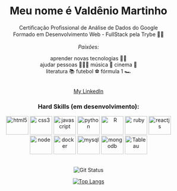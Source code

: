<!--<h2 align="center"> Olá pessoas... </h2>-->
<h1 align="center"> Meu nome é Valdênio Martinho </h1>

<p align="center">
  Certiﬁcação Proﬁssional de Análise de Dados do
Google<br>
  Formado em Desenvolvimento Web - FullStack pela Trybe 👨‍🎓 </br></br>
  <i>Paixões:</i>
</p>
<div align="center">
  <p> aprender novas tecnologias 👨‍💻 </br>
      ajudar pessoas 🧑‍🤝‍🧑
      música 🎼     
      cinema 🎥 </br>
      literatura 📚
      futebol ⚽
      fórmula 1 🏎️
      </p>
      </br> <a href='https://www.linkedin.com/in/valdeniomartinho458'/> My LinkedIn </a>
<div>

### Hard Skills (em desenvolvimento):
<div>
  <img alt="html5" height="50" width="60" src="https://cdn.jsdelivr.net/gh/devicons/devicon/icons/html5/html5-plain-wordmark.svg" style="max-width:100%;">
  <img alt="css3" height="50" width="60" src="https://cdn.jsdelivr.net/gh/devicons/devicon/icons/css3/css3-plain-wordmark.svg" style="max-width:100%;">
  <img alt="javascript" height="50" width="60" src="https://cdn.jsdelivr.net/gh/devicons/devicon/icons/javascript/javascript-plain.svg" style="max-width:100%;">
    <img alt="python" height="50" width="60" src="https://cdn.worldvectorlogo.com/logos/python-5.svg" style="max-width:100%;">  
    <img alt="R" height="50" width="60" src="https://www.rmining.com.br/wp-content/uploads/2015/08/RStudio-Ball.png" style="max-width:100%;">  
<!--   <img alt="java" height="60" width"50" src="https://encrypted-tbn0.gstatic.com/images?q=tbn:ANd9GcTSmBx5waS3b7Izj9v8TMoGAvONtbtfkvQFi9wmInA7&s"> -->
  <img alt="ruby" height="50" width="60" src="https://images.vexels.com/media/users/3/166485/isolated/preview/d4061b653e6ba02ad0afdc79e0315a25-icone-da-linguagem-de-programacao-ruby.png" style="max-width:100;">
  <img alt="reactjs" height="50" width="60" src="https://cdn.jsdelivr.net/gh/devicons/devicon/icons/react/react-original.svg" style="max-width:100%;">
   <img alt="node" height="50" width="60" src="https://upload.wikimedia.org/wikipedia/commons/d/d9/Node.js_logo.svg" style="max-width:100%;">
<!--     <img alt="typescript" height="50" width="60" src="https://cdn.worldvectorlogo.com/logos/typescript.svg" style="max-width:100%;">  -->
  <img alt="docker" height="50" width="60" src="https://cdn.worldvectorlogo.com/logos/docker.svg" style="max-width:100%;">
  <img alt="mysql" height="50" width="60" src="https://static.cdnlogo.com/logos/m/10/mysql.svg" style="max-width:100%;"> 
  <img alt="mongodb" height="50" width="60" src="https://encrypted-tbn0.gstatic.com/images?q=tbn:ANd9GcQ3NY8hINYOGnKXQKwNbcqjCLBdyGJ-D2zRyxd0kEaS&s" style="max-width:100%;">  
     <img alt="Tableau" height="50" width="60" src="https://dev3lop.com/wp-content/uploads/2017/04/tableau-logo-server-8-qualified.png" style="max-width:100%;">  

</div>
</br>


<!-- <img align="right" width="280px" src="https://i.pinimg.com/originals/e4/26/70/e426702edf874b181aced1e2fa5c6cde.gif" alt="gif sobre tecnologia" /> -->

![Git Status](https://github-readme-stats.vercel.app/api?username=valdenio458&show_icons=true&theme=dark&title_color=0fa36b&text_color=fff&icon_color=0fa36b&bg_color=0d1117&locale=en&border_radius=8&cache_seconds=1800&custom_title=Stats)

[![Top Langs](https://github-readme-stats.vercel.app/api/top-langs/?username=valdenio458&langs_count=10&layout=compact&theme=dark&text_color=fff&bg_color=0d1117&border_radius=8&title_color=0fa36b&custom_title=Languages)](https://github.com/jpcp0614)
##

<!--![github contribution grid snake animation](https://raw.githubusercontent.com/platane/platane/output/github-contribution-grid-snake.svg)-->
